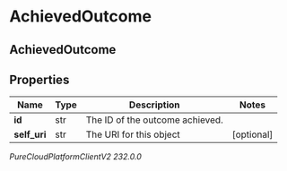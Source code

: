 # AchievedOutcome

## AchievedOutcome

## Properties

|Name | Type | Description | Notes|
|------------ | ------------- | ------------- | -------------|
| **id** | str | The ID of the outcome achieved. | |
| **self_uri** | str | The URI for this object | [optional] |



_PureCloudPlatformClientV2 232.0.0_
